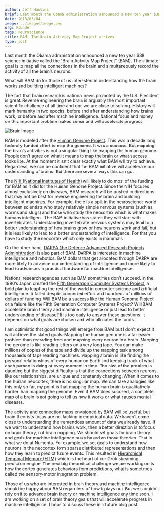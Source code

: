```yaml
---
author: Jeff Hawkins
brief: Last month the Obama administration announced a new ten year $3B science initiative called the "Brain Activity Map Project" (BAM). The ultimate goal is
date: 2013/03/04
image: ../images/image.png
org: Founder
tags: Neuroscience
title: BAM! The Brain Activity Map Project arrives
type: post
---
```


Last month the Obama administration announced a new ten year $3B science
initiative called the "Brain Activity Map Project" (BAM).  The ultimate goal is
to map all the connections in the brain and simultaneously record the activity
of all the brain’s neurons.

What will BAM do for those of us interested in understanding how the brain works
and building intelligent machines?

The fact that brain research is national news promoted by the U.S. President is
great.  Reverse engineering the brain is arguably the most important scientific
challenge of all time and one we are close to solving.  History will mark
humanity in two epochs, before and after understanding how brains work, or
before and after machine intelligence.  National focus and money on this
important problem makes sense and will accelerate progress.

![Brain Image](../images/main.jpg)

BAM is modeled after the [Human Genome Project](https://www.genome.gov/10001772/).
This was a decade long federally funded effort to map the genome.  It was a
success. But mapping the brain’s activities is not a singular thing like mapping
the human genome.  People don’t agree on what it means to map the brain or what
success looks like.  At the moment it isn’t clear exactly what BAM will try to
achieve.  Regardless, we can be confident that the BAM initiative will
accelerate our understanding of brains.  But there are several ways this can go.

The [NIH (National Institutes of Health)](http://www.nih.gov/) will likely to do
most of the funding for BAM as it did for the Human Genome Project.  Since the
NIH focuses almost exclusively on diseases, BAM research will be pushed in
directions that may not be best for reverse engineering the brain and building
intelligent machines.  For example, there is a split in the neuroscience world
between scientists who study relatively simple nervous systems (such as worms
and slugs) and those who study the neocortex which is what makes humans
intelligent.   The BAM initiative has stated they will start with invertebrates.
Understanding invertebrate nervous systems may lead to a better understanding of
how brains grow or how neurons work and fail, but it is less likely to lead to a
better understanding of intelligence.  For that you have to study the neocortex
which only exists in mammals.

On the other hand,
[DARPA (the Defense Advanced Research Projects Administration)](http://www.darpa.mil/)
is also part of BAM.  DARPA is interested in machine intelligence and robotics.
BAM dollars that get allocated through DARPA are more likely to advance our
understanding of intelligence and more likely to lead to advances in
practical hardware for machine intelligence.

National research agendas such as BAM sometimes don’t succeed.  In the 1980’s
Japan created the
[Fifth Generation Computer Systems Project](http://en.wikipedia.org/wiki/Fifth_generation_computer),
a bold plan to leapfrog the rest of the world in computer science and artificial
intelligence. It failed despite concerted effort and hundreds of millions of
dollars of funding.  Will BAM be a success like the Human Genome Project or a
failure like the Fifth Generation Computer Systems Project?  Will BAM accelerate
brain theory and machine intelligence or just lead to better understanding of
disease?  It is too early to answer these questions.  It depends on what goals
are chosen and who allocates the funds.

I am optimistic that good things will emerge from BAM but I don’t expect it will
achieve the stated goals.  Mapping the human genome is a far easier problem than
recording from and mapping every neuron in a brain.  Mapping the genome is like
reading letters on a very long tape.  You can make millions of copies of the
tape and divide up the mapping task among thousands of tape reading machines.
Mapping a brain is like finding the personal relationships of every human on
Earth and keeping track of what each person is doing at every moment in time.
The size of the problem is daunting but the biggest difficulty is that the
connections between neurons, like our relationships, are unique and constantly
changing.  When it comes to the human neocortex, there is no singular map.  We
can take analogies like this only so far, my point is that mapping the human
brain is qualitatively harder than mapping the genome.  Even if BAM does
succeed, a complete map of a brain is not going to tell us how it works or what
causes mental diseases.

The activity and connection maps envisioned by BAM will be useful, but brain
theorists today are not lacking in empirical data.  We haven’t come close to
understanding the tremendous amount of data we already have.  If we want to
understand how brains work, then a better direction is to focus on brain theory,
not brain mapping.  We should set goals for brain theory and goals for machine
intelligence tasks based on those theories.  That is what we do at Numenta.  For
example, we set goals to understand how neurons in the neocortex form sparse
distributed representations and then how they learn to predict future events.
This resulted in [Hierarchical Temporal Memory (HTM)](/machine-intelligence-technology/)
which is the heart of our Grok streaming prediction engine.  The next big
theoretical challenge we are working on is how the cortex generates behaviors
from predictions, what is sometimes called the sensory-motor integration
problem.

Those of us who are interested in brain theory and machine intelligence should
be happy about BAM regardless of how it plays out.  But we shouldn’t rely on it
to advance brain theory or machine intelligence any time soon.  I am working on
a set of brain theory goals that will accelerate progress in machine
intelligence.  I hope to discuss these in a future blog post.
